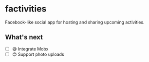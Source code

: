 # factivities
Facebook-like social app for hosting and sharing upcoming activities.

## What's next 
- [ ] :sweat_smile: Integrate Mobx
- [ ] :heart_eyes: Support photo uploads